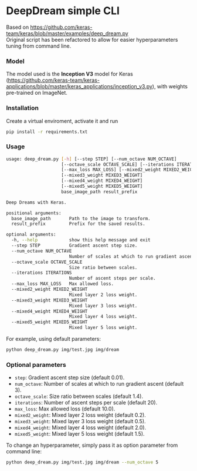 # DeepDream simple CLI
Based on https://github.com/keras-team/keras/blob/master/examples/deep_dream.py  
Original script has been refactored to allow for easier hyperparameters tuning from command line.

### Model

The model used is the **Inception V3** model for Keras
(https://github.com/keras-team/keras-applications/blob/master/keras_applications/inception_v3.py),
with weights pre-trained on ImageNet.

### Installation

Create a virtual enviroment, activate it and run

```bash
pip install -r requirements.txt
```

### Usage

```bash
usage: deep_dream.py [-h] [--step STEP] [--num_octave NUM_OCTAVE]
                     [--octave_scale OCTAVE_SCALE] [--iterations ITERATIONS]
                     [--max_loss MAX_LOSS] [--mixed2_weight MIXED2_WEIGHT]
                     [--mixed3_weight MIXED3_WEIGHT]
                     [--mixed4_weight MIXED4_WEIGHT]
                     [--mixed5_weight MIXED5_WEIGHT]
                     base_image_path result_prefix

Deep Dreams with Keras.

positional arguments:
  base_image_path       Path to the image to transform.
  result_prefix         Prefix for the saved results.

optional arguments:
  -h, --help            show this help message and exit
  --step STEP           Gradient ascent step size.
  --num_octave NUM_OCTAVE
                        Number of scales at which to run gradient ascent.
  --octave_scale OCTAVE_SCALE
                        Size ratio between scales.
  --iterations ITERATIONS
                        Number of ascent steps per scale.
  --max_loss MAX_LOSS   Max allowed loss.
  --mixed2_weight MIXED2_WEIGHT
                        Mixed layer 2 loss weight.
  --mixed3_weight MIXED3_WEIGHT
                        Mixed layer 3 loss weight.
  --mixed4_weight MIXED4_WEIGHT
                        Mixed layer 4 loss weight.
  --mixed5_weight MIXED5_WEIGHT
                        Mixed layer 5 loss weight.
```

For example, using default parameters:
```bash
python deep_dream.py img/test.jpg img/dream
```

### Optional parameters
- `step`: Gradient ascent step size (default 0.01).
- `num_octave`: Number of scales at which to run gradient ascent (default 3).
- `octave_scale`: Size ratio between scales (default 1.4).
- `iterations`: Number of ascent steps per scale (default 20).
- `max_loss`: Max allowed loss (default 10.0).
- `mixed2_weight`: Mixed layer 2 loss weight (default 0.2).
- `mixed3_weight`: Mixed layer 3 loss weight (default 0.5).
- `mixed4_weight`: Mixed layer 4 loss weight (default 2.0).
- `mixed5_weight`: Mixed layer 5 loss weight (default 1.5).

To change an hyperparameter, simply pass it as option parameter
from command line:

```bash
python deep_dream.py img/test.jpg img/dream --num_octave 5
```
